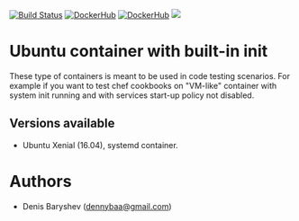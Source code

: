 [![Build Status](https://travis-ci.org/stackfeed/docker-ubuntu.svg?branch=master)](https://travis-ci.org/stackfeed/docker-ubuntu) [![DockerHub](https://img.shields.io/badge/docker-available-blue.svg)](https://hub.docker.com/r/stackfeed/ubuntu) [![DockerHub](https://img.shields.io/docker/pulls/stackfeed/ubuntu.svg)](https://hub.docker.com/r/stackfeed/ubuntu) [![](https://images.microbadger.com/badges/image/stackfeed/ubuntu.svg)](https://microbadger.com/images/stackfeed/ubuntu "Get your own image badge on microbadger.com")

# Ubuntu container with built-in init

These type of containers is meant to be used in code testing scenarios. For example if you want to test chef cookbooks on "VM-like" container with system init running and with services start-up policy not disabled.

## Versions available

- Ubuntu Xenial (16.04), systemd container.

# Authors

- Denis Baryshev (<dennybaa@gmail.com>)
 